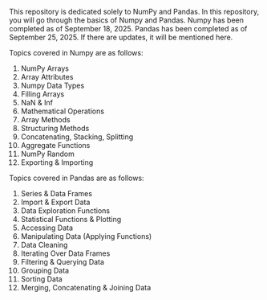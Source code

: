 This repository is dedicated solely to NumPy and Pandas. In this repository, you will go through the basics of Numpy and Pandas.
Numpy has been completed as of September 18, 2025.
Pandas has been completed as of September 25, 2025.
If there are updates, it will be mentioned here.

Topics covered in Numpy are as follows: 
  1. NumPy Arrays
  2. Array Attributes
  3. Numpy Data Types
  4. Filling Arrays
  5. NaN & Inf
  6. Mathematical Operations
  7. Array Methods
  8. Structuring Methods
  9. Concatenating, Stacking, Splitting
  10. Aggregate Functions
  11. NumPy Random
  12. Exporting & Importing


Topics covered in Pandas are as follows:

  1. Series & Data Frames
  2. Import & Export Data
  3. Data Exploration Functions
  4. Statistical Functions & Plotting
  5. Accessing Data
  6. Manipulating Data (Applying Functions)
  7. Data Cleaning
  8. Iterating Over Data Frames
  9. Filtering & Querying Data
  10. Grouping Data
  11. Sorting Data
  12. Merging, Concatenating & Joining Data

